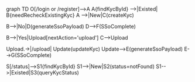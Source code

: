 graph TD
O[/login or /register]-->A
A{findKycById} -->|Existed| B{needRecheckExistingKyc}
A -->|New|C(createKyc)


B-->|No|D(generateSsoPayload)
D-->F(SSoComplete)

B-->|Yes|Upload[nextAction='upload']
C-->Upload

Upload.->|/upload| Update(updateKyc)
Update-->E(generateSsoPayload)
E-->G(SSoComplete)

S[/status]-->S1{findKycById}
S1-->|New|S2(status=notFound)
S1-->|Existed|S3(queryKycStatus)